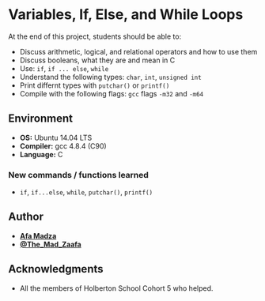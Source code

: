 # Variables, If, Else, and While Loops
At the end of this project, students should be able to:

* Discuss arithmetic, logical, and relational operators and how to use them
* Discuss booleans, what they are and mean in C
* Use: ``if``, ``if ... else``, ``while``
* Understand the following types: ``char``, ``int``, ``unsigned int``
* Print differnt types with ``putchar()`` or ``printf()``
* Compile with the following flags: ``gcc`` flags ``-m32`` and ``-m64``

## Environment

* __OS:__ Ubuntu 14.04 LTS
* __Compiler:__ gcc 4.8.4 (C90)
* __Language:__ C

### New commands / functions learned

* ``if``, ``if...else``, ``while``, ``putchar()``, ``printf()``

## Author

* [**Afa Madza**](https://github.com/AfaMadza)
* [**@The_Mad_Zaafa**](https://twitter.com/The_Mad_Zaafa)

## Acknowledgments
* All the members of Holberton School Cohort 5 who helped.
